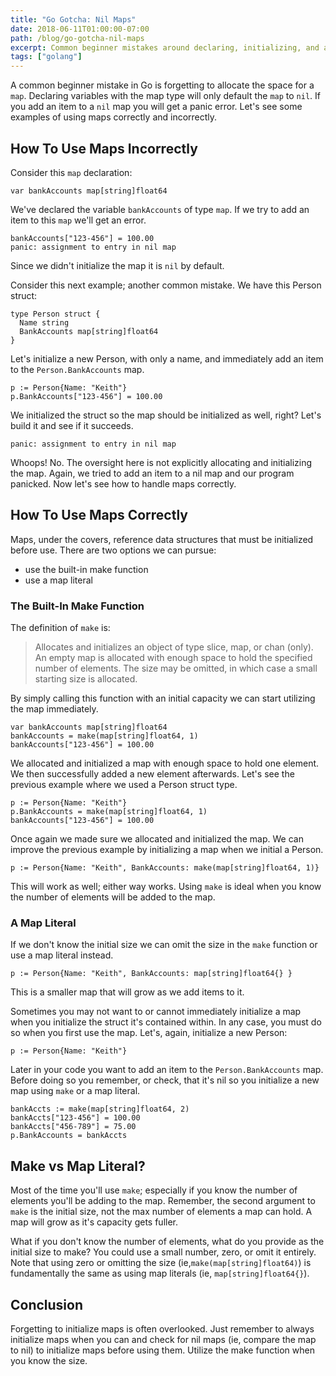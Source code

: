 ```yaml
---
title: "Go Gotcha: Nil Maps"
date: 2018-06-11T01:00:00-07:00
path: /blog/go-gotcha-nil-maps
excerpt: Common beginner mistakes around declaring, initializing, and allocating map types.
tags: ["golang"]
---
```


A common beginner mistake in Go is forgetting to allocate the space for a `map`. Declaring variables with the map type will only default the `map` to `nil`. If you add an item to a `nil` map you will get a panic error. Let's see some examples of using maps correctly and incorrectly.

## How To Use Maps Incorrectly
Consider this `map` declaration:
```
var bankAccounts map[string]float64
```
We've declared the variable `bankAccounts` of type `map`. If we try to add an item to this `map` we'll get an error.
```
bankAccounts["123-456"] = 100.00
panic: assignment to entry in nil map
```
Since we didn't initialize the map it is `nil` by default.

Consider this next example; another common mistake. We have this Person struct:
```
type Person struct {
  Name string
  BankAccounts map[string]float64
}
```
Let's initialize a new Person, with only a name, and immediately add an item to the `Person.BankAccounts` map.
```
p := Person{Name: "Keith"}
p.BankAccounts["123-456"] = 100.00
```
We initialized the struct so the map should be initialized as well, right? Let's build it and see if it succeeds.
```
panic: assignment to entry in nil map
```
Whoops! No. The oversight here is not explicitly allocating and initializing the map. Again, we tried to add an item to a nil map and our program panicked. Now let's see how to handle maps correctly.

## How To Use Maps Correctly
Maps, under the covers, reference data structures that must be initialized before use. There are two options we can pursue:
- use the built-in make function
- use a map literal

### The Built-In Make Function
The definition of `make` is:
> Allocates and initializes an object of type slice, map, or chan (only). An empty map is allocated with enough space to hold the specified number of elements. The size may be omitted, in which case a small starting size is allocated.

By simply calling this function with an initial capacity we can start utilizing the map immediately.
```
var bankAccounts map[string]float64
bankAccounts = make(map[string]float64, 1)
bankAccounts["123-456"] = 100.00
```
We allocated and initialized a map with enough space to hold one element. We then successfully added a new element afterwards. Let's see the previous example where we used a Person struct type.
```
p := Person{Name: "Keith"}
p.BankAccounts = make(map[string]float64, 1)
bankAccounts["123-456"] = 100.00
```
Once again we made sure we allocated and initialized the map. We can improve the previous example by initializing a map when we initial a Person.
```
p := Person{Name: "Keith", BankAccounts: make(map[string]float64, 1)}
```
This will work as well; either way works. Using `make` is ideal when you know the number of elements will be added to the map.

### A Map Literal
If we don't know the initial size we can omit the size in the `make` function or use a map literal instead.
```
p := Person{Name: "Keith", BankAccounts: map[string]float64{} }
```
This is a smaller map that will grow as we add items to it.

Sometimes you may not want to or cannot immediately initialize a map when you initialize the struct it's contained within. In any case, you must do so when you first use the map.
Let's, again, initialize a new Person:
```
p := Person{Name: "Keith"}
```
Later in your code you want to add an item to the `Person.BankAccounts` map. Before doing so you remember, or check, that it's nil so you initialize a new map using `make` or a map literal.
```
bankAccts := make(map[string]float64, 2)
bankAccts["123-456"] = 100.00
bankAccts["456-789"] = 75.00
p.BankAccounts = bankAccts
```

## Make vs Map Literal?
Most of the time you'll use `make`; especially if you know the number of elements you'll be adding to the map. Remember, the second argument to `make` is the initial size, not the max number of elements a map can hold. A map will grow as it's capacity gets fuller.

What if you don't know the number of elements, what do you provide as the initial size to make? You could use a small number, zero, or omit it entirely. Note that using zero or omitting the size (ie,`make(map[string]float64)`) is fundamentally the same as using map literals (ie, `map[string]float64{}`).

## Conclusion
Forgetting to initialize maps is often overlooked. Just remember to always initialize maps when you can and check for nil maps (ie, compare the map to nil) to initialize maps before using them. Utilize the make function when you know the size.